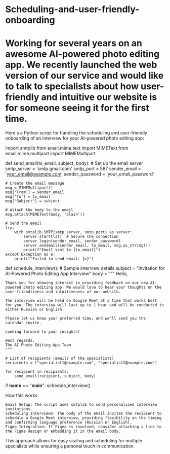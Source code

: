 # Scheduling-and-user-friendly-onboarding
Working for several years on an awesome AI-powered photo editing app. We recently launched the web version of our service and would like to talk to specialists about how user-friendly and intuitive our website is for someone seeing it for the first time.
================
Here's a Python script for handling the scheduling and user-friendly onboarding of an interview for your AI-powered photo editing app:

import smtplib
from email.mime.text import MIMEText
from email.mime.multipart import MIMEMultipart

def send_email(to_email, subject, body):
    # Set up the email server
    smtp_server = 'smtp.gmail.com'
    smtp_port = 587
    sender_email = 'your_email@example.com'
    sender_password = 'your_email_password'

    # Create the email message
    msg = MIMEMultipart()
    msg['From'] = sender_email
    msg['To'] = to_email
    msg['Subject'] = subject

    # Attach the body to the email
    msg.attach(MIMEText(body, 'plain'))

    # Send the email
    try:
        with smtplib.SMTP(smtp_server, smtp_port) as server:
            server.starttls()  # Secure the connection
            server.login(sender_email, sender_password)
            server.sendmail(sender_email, to_email, msg.as_string())
            print(f"Email sent to {to_email}")
    except Exception as e:
        print(f"Failed to send email: {e}")

def schedule_interview():
    # Sample interview details
    subject = "Invitation for AI-Powered Photo Editing App Interview"
    body = """
    Hello,

    Thank you for showing interest in providing feedback on our new AI-powered photo editing app! We would love to hear your thoughts on the user-friendliness and intuitiveness of our website.

    The interview will be held on Google Meet at a time that works best for you. The interview will last up to 1 hour and will be conducted in either Russian or English.

    Please let us know your preferred time, and we'll send you the calendar invite.

    Looking forward to your insights!

    Best regards,
    The AI Photo Editing App Team
    """

    # List of recipients (emails of the specialists)
    recipients = ["specialist1@example.com", "specialist2@example.com"]

    for recipient in recipients:
        send_email(recipient, subject, body)

if __name__ == "__main__":
    schedule_interview()

How this works:

    Email Setup: The script uses smtplib to send personalized interview invitations.
    Scheduling Interviews: The body of the email invites the recipient to schedule a Google Meet interview, providing flexibility on the timing and confirming language preference (Russian or English).
    Figma Integration: If Figma is involved, consider attaching a link to the Figma design or embedding it in the email body.

This approach allows for easy scaling and scheduling for multiple specialists while ensuring a personal touch in communication.

